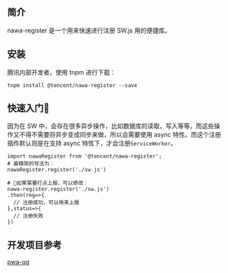 ## 简介

nawa-register 是一个用来快速进行注册 SW.js 用的便捷库。

## 安装

腾讯内部开发者，使用 tnpm 进行下载：

```
tnpm install @tencent/nawa-register --save
```


## 快速入门

因为在 SW 中，会存在很多异步操作，比如数据库的读取，写入等等，而这些操作又不得不需要将异步变成同步来做，所以会需要使用 async 特性。而这个注册插件默认则是在支持 async 特性下，才会注册`ServiceWorker`。

```
import nawaRegister from '@tencent/nawa-register';
# 最精简的写法为：
nawaRegister.register('./sw.js')

# 如果需要打点上报，可以修改：
nawa-register.register('./sw.js')
.then(reg=>{
  // 注册成功，可以用来上报
},status=>{
  // 注册失败
})
```


## 开发项目参考

[pwa-qq](http://git.code.oa.com/ivweb/now-qq-pwa)
